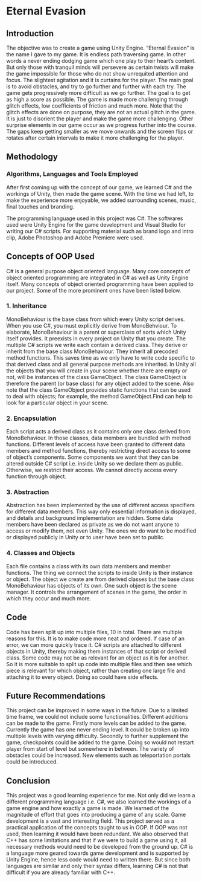 # Eternal Evasion

## Introduction

The objective was to create a game using Unity Engine. “Eternal Evasion” is the name I gave to my game. It is endless path traversing game. In other words a never ending dodging game which one play to their heart’s content. But only those with tranquil minds will persevere as certain twists will make the game impossible for those who do not show unrequited attention and focus. The slightest agitation and it is curtains for the player. The main goal is to avoid obstacles, and try to go further and further with each try. The game gets progressively more difficult as we go further. The goal is to get as high a score as possible. The game is made more challenging through glitch effects, low coefficients of friction and much more. Note that the glitch effects are done on purpose, they are not an actual glitch in the game. It is just to disorient the player and make the game more challenging. Other surprise elements in our game occur as we progress further into the course. The gaps keep getting smaller as we move onwards and the screen flips or rotates after certain intervals to make it more challenging for the player.

## Methodology

### Algorithms, Languages and Tools Employed

After first coming up with the concept of our game, we learned C# and the workings of Unity, then made the game scene. With the time we had left, to make the experience more enjoyable, we added surrounding scenes, music, final touches and branding. 

The programming language used in this project was C#. The softwares used were Unity Engine for the game development and Visual Studio for writing our C# scripts. For supporting material such as brand logo and intro clip, Adobe Photoshop and Adobe Premiere were used. 

## Concepts of OOP Used

C# is a general purpose object oriented language. Many core concepts of object oriented programming are integrated in C# as well as Unity Engine itself. Many concepts of object oriented programming have been applied to our project. Some of the more prominent ones have been listed below.

### 1. Inheritance
MonoBehaviour is the base class from which every Unity script derives. When you use C#, you must explicitly derive from MonoBehviour. To elaborate, MonoBehaviour is a parent or superclass of sorts which Unity itself provides. It preexists in every project on Unity that you create. The multiple C# scripts we write each contain a derived class. They derive or inherit from the base class MonoBehaviour. They inherit all precoded method functions. This saves time as we only have to write code specific to that derived class and all general purpose methods are inherited. 
In Unity all the objects that you will create in your scene whether there are empty or not, will be instances of the class GameObject. The class GameObject is therefore the parent (or base class) for any object added to the scene. Also note that the class GameObject provides static functions that can be used to deal with objects; for example, the method GameObject.Find can help to look for a particular object in your scene.

### 2. Encapsulation
Each script acts a derived class as it contains only one class derived from MonoBehaviour. In those classes, data members are bundled with method functions. Different levels of access have been granted to different data members and method functions, thereby restricting direct access to some of object’s components. Some components we want that they can be altered outside C# script i.e. inside Unity so we declare them as public. Otherwise, we restrict their access.  We cannot directly access every function through object.

### 3. Abstraction
Abstraction has been implemented by the use of different access specifiers for different data members. This way only essential information is displayed, and details and background implementation are hidden. Some data members have been declared as private as we do not want anyone to access or modify them, not even Unity. The ones we do want to be modified or displayed publicly in Unity or to user have been set to public. 

### 4. Classes and Objects
Each file contains a class with its own data members and member functions. The thing we connect the scripts to inside Unity is their instance or object. The object we create are from derived classes but the base class MonoBehaviour has objects of its own. One such object is the scene manager. It controls the arrangement of scenes in the game, the order in which they occur and much more.


## Code

Code has been split up into multiple files, 10 in total. There are multiple reasons for this. It is to make code more neat and ordered. If case of an error, we can more quickly trace it. C# scripts are attached to different objects in Unity, thereby making them instances of that script or derived class. Some code may not be as relevant for an object as it is for another. So it is more suitable to split up code into multiple files and then see which piece is relevant for which object, rather than creating one large file and attaching it to every object. Doing so could have side effects.

## Future Recommendations

This project can be improved in some ways in the future. Due to a limited time frame, we could not include some functionalities. Different additions can be made to the game.
Firstly more levels can be added to the game. Currently the game has one never ending level. It could be broken up into multiple levels with varying difficulty. 
Secondly to further supplement the game, checkpoints could be added to the game. Doing so would not restart player from start of level but somewhere in between. 
The variety of obstacles could be increased. New elements such as teleportation portals could be introduced.

## Conclusion

This project was a good learning experience for me. Not only did we learn a different programming language i.e. C#, we also learned the workings of a game engine and how exactly a game is made. We learned of the magnitude of effort that goes into producing a game of any scale. Game development is a vast and interesting field. This project served as a practical application of the concepts taught to us in OOP. If OOP was not used, then learning it would have been redundant. We also observed that C++ has some limitations and that if we were to build a game using it, all necessary methods would need to be developed from the ground up. C# is a language more geared towards game development and is supported by Unity Engine, hence less code would need to written there. But since both languages are similar and only their syntax differs, learning C# is not that difficult if you are already familiar with C++.  
